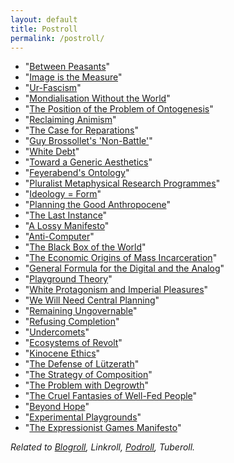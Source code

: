 ```yaml
---
layout: default
title: Postroll
permalink: /postroll/
---
```


* "[Between Peasants](https://theanarchistlibrary.org/library/errico-malatesta-between-peasants "Malatesta 1884")"
* "[Image is the Measure](https://terenceblake.wordpress.com/2020/04/15/image-is-the-measure-notes-on-incommensurability-and-the-dream/ "Blake 1984")"
* "[Ur-Fascism](https://www.nybooks.com/articles/1995/06/22/ur-fascism/ "Eco 1995")"
* "[Mondialisation Without the World](https://www.radicalphilosophy.com/interview/kostas-axelos-mondialisation-without-the-world "Axelos 2005")"
* "[The Position of the Problem of Ontogenesis](https://parrhesiajournal.org/past-issues/ "Simondon 2009")"
* "[Reclaiming Animism](https://www.e-flux.com/journal/36/61245/reclaiming-animism "Stengers 2012")"
* "[The Case for Reparations](https://www.theatlantic.com/magazine/archive/2014/06/the-case-for-reparations/361631/ "Coates 2014")"
* "[Guy Brossollet's 'Non-Battle'](https://cultureandcommunication.org/galloway/guy-brossollets-non-battle "Galloway 2014")"
* "[White Debt](https://www.nytimes.com/2015/12/06/magazine/white-debt.html "Biss 2015")"
* "[Toward a Generic Aesthetics](https://tripleampersand.org/toward-a-generic-aesthetics-a-non-philosophy-of-art/ "McGlynn 2015")"
* "[Feyerabend's Ontology](https://terenceblake.wordpress.com/2016/02/02/feyerabends-ontology-pluralist-diachronic-apophatic-empirical-and-democratic/ "Blake 2016")"
* "[Pluralist Metaphysical Research Programmes](https://terenceblake.wordpress.com/2016/11/17/pluralist-metaphysical-research-programmes-feyerabend-deleuze-laruelle-zizek-serres-stiegler-badiou-latour/ "Blake 2016")"
* "[Ideology = Form](https://www.e-flux.com/journal/69/60626/ideology-form "Staal 2016")"
* "[Planning the Good Anthropocene](https://jacobin.com/2017/08/planning-the-good-anthropocene "Phillips and Rozworski 2017")"
* "[The Last Instance](https://cultureandcommunication.org/galloway/the-last-instance "Galloway 2017")"
* "[A Lossy Manifesto](https://cultureandcommunication.org/galloway/a-lossy-manifesto "Galloway 2017")"
* "[Anti-Computer](https://cultureandcommunication.org/galloway/anti-computer "Galloway 2018")"
* "[The Black Box of the World](https://cultureandcommunication.org/galloway/the-black-box-of-the-world "Galloway 2018")"
* "[The Economic Origins of Mass Incarceration](https://catalyst-journal.com/vol3/no3/the-economic-origins-of-mass-incarceration "Clegg and Usmani 2019")"
* "[General Formula for the Digital and the Analog](https://cultureandcommunication.org/galloway/general-formula-for-the-digital-and-the-analog "Galloway 2019")"
* "[Playground Theory](https://possumcreek.medium.com/a-dozen-fragments-on-playground-theory-684104bcb4ab "Dragon 2021")"
* "[White Protagonism and Imperial Pleasures](https://medium.com/@betterthemask/white-protagonism-and-imperial-pleasures-in-game-design-digra21-a4bdb3f5583c "Jayanth 2021")"
* "[We Will Need Central Planning](https://www.ft.com/content/54237547-4e83-471c-8dd1-8a8dcebc0382 "Krahé 2021")"
* "[Remaining Ungovernable](https://illwill.com/remaining-ungovernable "Mauvaise Troupe 2021")"
* "[Refusing Completion](https://www.e-flux.com/journal/116/379446/refusing-completion-a-conversation "Moten, Harney, and Shukaitis 2021")"
* "[Undercomets](https://illwill.com/undercomets "Neyrat 2021")"
* "[Ecosystems of Revolt](https://illwill.com/ecosystems-of-revolt "Gelderloos 2022")"
* "[Kinocene Ethics](https://illwill.com/kinocene-ethics "Nail 2022")"
* "[The Defense of Lützerath](https://crimethinc.com/2023/01/19/the-defense-of-lutzerath-a-photoessay-and-poster-documenting-ecological-destruction-and-resistance "Crimethinc 2023")"
* "[The Strategy of Composition](https://illwill.com/composition "Farrell 2023")"
* "[The Problem with Degrowth](https://jacobin.com/2023/07/degrowth-climate-change-economic-planning-production-austerity "Huber 2023")"
* "[The Cruel Fantasies of Well-Fed People](https://www.monbiot.com/2023/10/04/the-cruel-fantasies-of-well-fed-people/ "Monbiot 2023")"
* "[Beyond Hope](https://illwill.com/beyond-hope "Greenfield 2024")"
* "[Experimental Playgrounds](https://mssv.net/2025/01/26/experimental-playgrounds/ "Hon 2025")"
* "[The Expressionist Games Manifesto](https://possumcreek.medium.com/the-expressionist-games-manifesto-122d8afd1fe2 "Dragon 2025")"

*Related to [Blogroll](/blogroll/), Linkroll, [Podroll](/podroll/), Tuberoll.*
